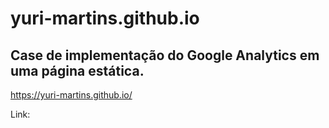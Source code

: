 # yuri-martins.github.io

## Case de implementação do Google Analytics em uma página estática. 

https://yuri-martins.github.io/

Link: 
